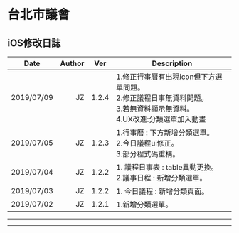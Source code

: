 # 台北市議會

## iOS修改日誌
| Date       | Author | Ver   | Description                                                                                                                                                                                                                                                                                                                                                                       |
| ---------- | -----: | ----- | --------------------------------------------------------------------------------------------------------------------------------------------------------------------------------------------------------------------------------------------------------------------------------------------------------------------------------------------------------------------------------- |
| 2019/07/09 |     JZ | 1.2.4| 1.修正行事曆有出現icon但下方選單問題。<br>2.修正議程日事無資料問題。<br>3.若無資料顯示無資料。<br>4.UX改進:分類選單加入動畫|
| 2019/07/05 |     JZ | 1.2.3| 1.行事曆 : 下方新增分類選單。<br>2.今日議程ui修正。<br>3.部分程式碼重構。|
| 2019/07/04 |     JZ | 1.2.2| 1. 議程日事表 : table異動更換。<br>2.議事日程 : 新增分類選單。|
| 2019/07/03 |     JZ | 1.2.2| 1. 今日議程 : 新增分類頁面。|
| 2019/07/02 |     JZ | 1.2.1| 1.新增分類選單。|


___
___









